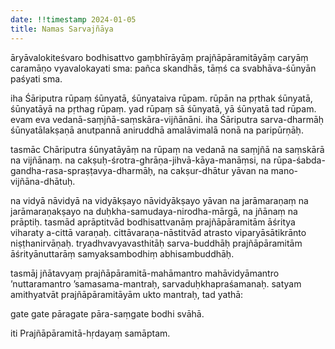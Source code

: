 ```yaml
---
date: !!timestamp 2024-01-05
title: Namas Sarvajñāya
---
```


āryāvalokiteśvaro bodhisattvo gaṃbhīrāyāṃ prajñāpāramitāyāṃ caryāṃ
caramāṇo vyavalokayati sma:
pañca skandhās, tāṃś ca svabhāva-śūnyān paśyati sma.

iha Śāriputra rūpaṃ śūnyatā, śūnyataiva rūpam.
rūpān na pṛthak śūnyatā, śūnyatāyā na pṛthag rūpaṃ.
yad rūpaṃ sā śūnyatā, yā śūnyatā tad rūpam.
evam eva vedanā-saṃjñā-saṃskāra-vijñānāni.
iha Śāriputra sarva-dharmāḥ śūnyatālakṣaṇā
anutpannā aniruddhā amalāvimalā nonā na paripūrṇāḥ.

tasmāc Chāriputra śūnyatāyāṃ na rūpaṃ
na vedanā na saṃjñā na saṃskārā na vijñānaṃ.
na cakṣuḥ-śrotra-ghrāṇa-jihvā-kāya-manāṃsi,
na rūpa-śabda-gandha-rasa-spraṣṭavya-dharmāḥ,
na cakṣur-dhātur yāvan na mano-vijñāna-dhātuḥ.

na vidyā nāvidyā na vidyākṣayo nāvidyākṣayo
yāvan na jarāmaraṇaṃ na jarāmaraṇakṣayo
na duḥkha-samudaya-nirodha-mārgā, na jñānaṃ na prāptiḥ.
tasmād aprāptitvād bodhisattvanāṃ prajñāpāramitām āśritya
viharaty a-cittā varaṇaḥ.
cittāvaraṇa-nāstitvād atrasto viparyāsātikrānto niṣṭhanirvāṇaḥ.
tryadhvavyavasthitāḥ sarva-buddhāḥ prajñāpāramitām
āśrityānuttarāṃ samyaksambodhiṃ abhisambuddhāḥ.

tasmāj jñātavyaṃ prajñāpāramitā-mahāmantro
mahāvidyāmantro ’nuttaramantro ’samasama-mantraḥ, sarvaduḥkhapraśamanaḥ.
satyam amithyatvāt prajñāpāramitāyām ukto mantraḥ,
tad yathā:

gate gate pāragate pāra-saṃgate bodhi svāhā.

iti Prajñāpāramitā-hṛdayaṃ samāptam.
